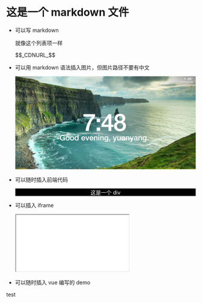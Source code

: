 # 这是一个 markdown 文件

+ 可以写 markdown

  就像这个列表项一样

  \$\$\_CDNURL\_\$\$

+ 可以用 markdown 语法插入图片，但图片路径不要有中文

  ![img](./assets/markdown-img-paste-20170726194904174.png)

+ 可以随时插入前端代码

  <div>
  这是一个 div
  </div>

  <style scoped>
  div {
    background: black;
    text-align: center;
    color: white;
  }
  </style>

+ 可以插入 iframe

  <iframe src="/8ac86a50c931407f250f2eb930549785.html#/6b5d66e4acd52d851667c38489ab8d1a"></iframe>

+ 可以随时插入 vue 编写的 demo

<test>test</test>

<script>
console.log('\$\$\_CDNURL\_\$\$');
import test from './test.vue';

export default {
  components: {
    test
  },
  data() {
    return {
      show: true
    }
  }
}
</script>
